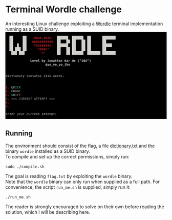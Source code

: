 # Terminal Wordle challenge
An interesting Linux challenge exploiting a [Wordle](https://en.wikipedia.org/wiki/Wordle) terminal implementation running as a SUID binary.
![Screenshot](screenshot.png)

## Running
The environment should consist of the flag, a file [dictionary.txt](dictionary.txt) and the binary `wordle` installed as a SUID binary.  
To compile and set up the correct permissions, simply run:

```shell
sudo ./compile.sh
```

The goal is reading `flag.txt` by exploiting the `wordle` binary.  
Note that the `wordle` binary can only run when supplied as a full path. For convenience, the script `run_me.sh` is supplied, simply run it:

```shell
./run_me.sh
```

The reader is strongly encouraged to solve on their own before reading the solution, which I will be describing here.
